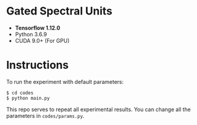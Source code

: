 # Gated Spectral Units
* **Tensorflow 1.12.0**
* Python 3.6.9
* CUDA 9.0+ (For GPU)

# Instructions
To run the experiment with default parameters:
```
$ cd codes
$ python main.py
```
This repo serves to repeat all experimental results. You can change all the parameters in `codes/params.py`.



